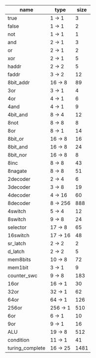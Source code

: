 | name | type | size |
| -- | -- | -- |
| true | 1 -> 1 | 3 |
| false | 1 -> 1 | 2 |
| not | 1 -> 1 | 1 |
| and | 2 -> 1 | 3 |
| or | 2 -> 1 | 2 |
| xor | 2 -> 1 | 5 |
| haddr | 2 -> 2 | 5 |
| faddr | 3 -> 2 | 12 |
| 8bit_addr | 16 -> 8 | 89 |
| 3or | 3 -> 1 | 4 |
| 4or | 4 -> 1 | 6 |
| 4and | 4 -> 1 | 9 |
| 4bit_and | 8 -> 4 | 12 |
| 8not | 8 -> 8 | 8 |
| 8or | 8 -> 1 | 14 |
| 8bit_or | 16 -> 8 | 16 |
| 8bit_and | 16 -> 8 | 24 |
| 8bit_nor | 16 -> 8 | 8 |
| 8inc | 8 -> 8 | 43 |
| 8nagate | 8 -> 8 | 51 |
| 2decoder | 2 -> 4 | 6 |
| 3decoder | 3 -> 8 | 19 |
| 4decoder | 4 -> 16 | 60 |
| 8decoder | 8 -> 256 | 888 |
| 4switch | 5 -> 4 | 12 |
| 8switch | 9 -> 8 | 24 |
| selector | 17 -> 8 | 65 |
| 16switch | 17 -> 16 | 48 |
| sr_latch | 2 -> 2 | 2 |
| d_latch | 2 -> 2 | 5 |
| mem8bits | 10 -> 8 | 72 |
| mem1bit | 3 -> 1 | 9 |
| counter_swc | 9 -> 8 | 183 |
| 16or | 16 -> 1 | 30 |
| 32or | 32 -> 1 | 62 |
| 64or | 64 -> 1 | 126 |
| 256or | 256 -> 1 | 510 |
| 6or | 6 -> 1 | 10 |
| 9or | 9 -> 1 | 16 |
| ALU | 19 -> 8 | 512 |
| condition | 11 -> 1 | 41 |
| turing_complete | 16 -> 25 | 1481 |